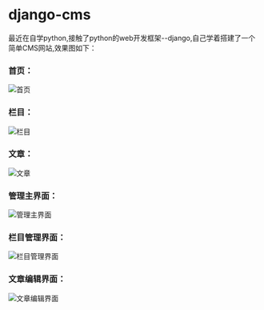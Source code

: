 # django-cms

最近在自学python,接触了python的web开发框架--django,自己学着搭建了一个简单CMS网站,效果图如下：
<div>
    <h3>首页：</h3>
    <img src="https://raw.githubusercontent.com/putaomogu/django-cms/master/rmimg/index.png" alt="首页">
</div>
<div>
    <h3>栏目：</h3>
    <img src="https://raw.githubusercontent.com/putaomogu/django-cms/master/rmimg/channel.png" alt="栏目">
</div>
<div>
    <h3>文章：</h3>
    <img src="https://raw.githubusercontent.com/putaomogu/django-cms/master/rmimg/article.png" alt="文章">
</div>
<div>
    <h3>管理主界面：</h3>
    <img src="https://raw.githubusercontent.com/putaomogu/django-cms/master/rmimg/admin.png" alt="管理主界面">
</div>
<div>
    <h3>栏目管理界面：</h3>
    <img src="https://raw.githubusercontent.com/putaomogu/django-cms/master/rmimg/admin_channel.png" alt="栏目管理界面">
</div>
<div>
    <h3>文章编辑界面：</h3>
    <img src="https://raw.githubusercontent.com/putaomogu/django-cms/master/rmimg/admin_eidt_a.png" alt="文章编辑界面">
</div>
